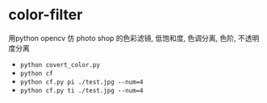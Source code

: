 # color-filter
用python opencv 仿 photo shop 的色彩滤镜, 低饱和度, 色调分离, 色阶, 不透明度分离

* `python covert_color.py`
* `python cf`
* `python cf.py pi ./test.jpg --num=4`
* `python cf.py ti ./test.jpg --num=4`
